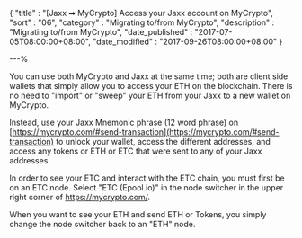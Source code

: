 {
"title"       : "[Jaxx ➡ MyCrypto] Access your Jaxx account on MyCrypto",
"sort"        : "06",
"category"    : "Migrating to/from MyCrypto",
"description" : "Migrating to/from MyCrypto",
"date_published" : "2017-07-05T08:00:00+08:00",
"date_modified"  : "2017-09-26T08:00:00+08:00"
}

---%


You can use both MyCrypto and Jaxx at the same time; both are client side wallets that simply allow you to access your ETH on the blockchain. There is no need to "import" or "sweep" your ETH from your Jaxx to a new wallet on MyCrypto.

Instead, use your Jaxx Mnemonic phrase (12 word phrase) on [https://mycrypto.com/#send-transaction](https://mycrypto.com/#send-transaction) to unlock your wallet, access the different addresses, and access any tokens or ETH or ETC that were sent to any of your Jaxx addresses.


In order to see your ETC and interact with the ETC chain, you must first be on an ETC node. Select "ETC (Epool.io)" in the node switcher in the upper right corner of https://mycrypto.com/.

When you want to see your ETH and send ETH or Tokens, you simply change the node switcher back to an "ETH" node.

